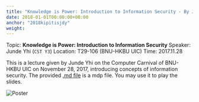 ```yaml
---
title: "Knowledge is Power: Introduction to Information Security - By Junde Yhi"
date: 2018-01-01T00:00:00+08:00
anchor: "2018kipitisjdy"
weight: 
---
```


Topic: **Knowledge is Power: Introduction to Information Security**
Speaker: Junde Yhi (`CST Y3`)
Location: T29-106 (BNU-HKBU UIC)
Time: 2017.11.28

This is a lecture given by Junde Yhi on the Computer Carnival of BNU-HKBU UIC on November 28, 2017, introducing concepts of information security.
The provided [.md file](https://raw.githubusercontent.com/UICHCC/HCC-Lectures/master/Introduction-to-Information-Security/2017-11-28-knowledge-is-power-mdp.md) is a mdp file. You may use it to play the slides.

![Poster](img/archive_lmy_knowledgeispowerintroductiontoinformationsecurity.png)